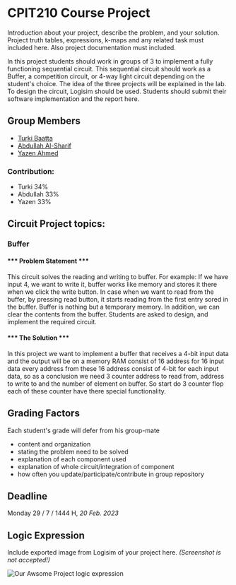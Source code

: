 # CPIT210 Course Project
Introduction about your project, describe the problem, and your solution. Project truth tables, expressions, k-maps and any related task must included here. Also project documentation must included.

In this project students should work in groups of 3 to implement a fully functioning sequential circuit. This sequential circuit should work as a Buffer, a competition circuit, or 4-way light circuit depending on the student's choice. The idea of the three projects will be explained in the lab. To design the circuit, Logisim should be used. Students should submit their software implementation and the report here. 

## Group Members
[comment]: <> (each group memeber should write his first, middle and last name with link to his GitHub account)
- [Turki Baatta](https://github.com/TurkiBaatta)
- [Abdullah Al-Sharif](https://github.com/Abdullahalsharif21)
- [Yazen Ahmed](https://github.com/Yzn80)

[comment]: <> (Students should include the contribution percentage of each group member.)
[comment]: <> (Example:)
### Contribution:
- Turki 34%
- Abdullah 33%
- Yazen 33%

## Circuit Project topics:

[comment]: <> (Choose one of the following, your choice need to be accepted by Instructor)

### Buffer
#### *** Problem Statement ***
This circuit solves the reading and writing to buffer. For example: If we have input 4, we want to write it, buffer works like memory and stores it there when we click the write button. In case when we want to read from the buffer, by pressing read button, it starts reading from the first entry sored in the buffer. Buffer is nothing but a temporary memory. In addition, we can clear the contents from the buffer. Students are asked to design, and implement the required circuit.

#### *** The Solution ***
In this project we want to implement a buffer that receives a 4-bit input data and the output will be on a memory RAM consist of 16 address for 16 input data every address from these 16 address consist of 4-bit for each input data, so as a conclusion we need 3 counter address to read from, address to write to and the number of element on buffer. So start do 3 counter flop each of these counter have there special functionality.

## Grading Factors
Each student's grade will defer from his group-mate 
- content and organization
- stating the problem need to be solved
- explanation of each component used
- explanation of whole circuit/integration of component
- how often you update/participate/contribute in group repository

## Deadline
Monday 29 / 7 / 1444 H, *20 Feb. 2023*

## Logic Expression
Include exported image from Logisim of your project here. *(Screenshot is not accepted!)*

![Our Awsome Project logic expression](/images/logic-expression.png)

